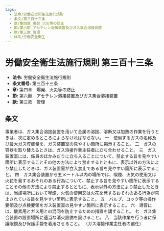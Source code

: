```yaml
---
tags:
  - 法令/労働安全衛生法施行規則
  - 条文/第三百十三条
  - 章/第四章_爆発_火災等の防止
  - 節/第六節_アセチレン溶接装置及びガス集合溶接装置
  - 款/第三款_管理
  - 体系/労働安全衛生
---
```

# 労働安全衛生法施行規則 第三百十三条

- **法令:** 労働安全衛生法施行規則
- **条文番号:** 第三百十三条
- **章:** 第四章　爆発、火災等の防止
- **節:** 第六節　アセチレン溶接装置及びガス集合溶接装置
- **款:** 第三款　管理

## 条文
事業者は、ガス集合溶接装置を用いて金属の溶接、溶断又は加熱の作業を行うときは、次に定めるところによらなければならない。
一　使用するガスの名称及び最大ガス貯蔵量を、ガス装置室の見やすい箇所に掲示すること。
二　ガスの容器を取り替えるときは、ガス溶接作業主任者に立ち合わせること。
三　ガス装置室には、係員のほかみだりに立ち入ることについて、禁止する旨を見やすい箇所に表示することその他の方法により禁止するとともに、表示以外の方法により禁止したときは、ガス装置室が立入禁止である旨を見やすい箇所に表示すること。
四　ガス集合装置から五メートル以内の場所では、喫煙、火気の使用又は火花を発するおそれのある行為について、禁止する旨を見やすい箇所に表示することその他の方法により禁止するとともに、表示以外の方法により禁止したときは、当該場所において喫煙、火気の使用又は火花を発するおそれのある行為が禁止されている旨を見やすい箇所に表示すること。
五　バルブ、コック等の操作要領及び点検要領をガス装置室の見やすい箇所に表示すること。
六　導管には、酸素用とガス用との混同を防止するための措置を講ずること。
七　ガス集合装置の設置場所に適当な消火設備を設けること。
八　当該作業を行う者に保護眼鏡及び保護手袋を着用させること。
（ガス溶接作業主任者の選任）

